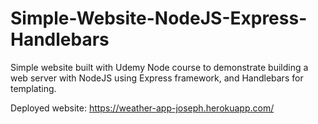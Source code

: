 # Simple-Website-NodeJS-Express-Handlebars

Simple website built with Udemy Node course to demonstrate building a web server with NodeJS using Express framework, and Handlebars for templating.

Deployed website: https://weather-app-joseph.herokuapp.com/
